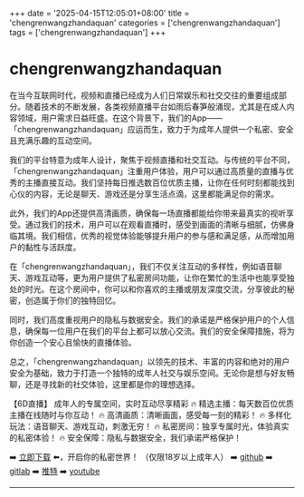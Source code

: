 +++
date = '2025-04-15T12:05:01+08:00'
title = 'chengrenwangzhandaquan'
categories = ['chengrenwangzhandaquan']
tags = ['chengrenwangzhandaquan']
+++

# chengrenwangzhandaquan

在当今互联网时代，视频和直播已经成为人们日常娱乐和社交交往的重要组成部分。随着技术的不断发展，各类视频直播平台如雨后春笋般涌现，尤其是在成人内容领域，用户需求日益旺盛。在这个背景下，我们的App——「chengrenwangzhandaquan」应运而生，致力于为成年人提供一个私密、安全且充满乐趣的互动空间。

我们的平台特意为成年人设计，聚焦于视频直播和社交互动。与传统的平台不同，「chengrenwangzhandaquan」注重用户体验，用户可以通过高质量的直播与优秀的主播直接互动。我们坚持每日推选数百位优质主播，让你在任何时刻都能找到心仪的内容，无论是聊天、游戏还是分享生活点滴，这里都能满足你的需求。

此外，我们的App还提供高清画质，确保每一场直播都能给你带来最真实的视听享受。通过我们的技术，用户可以在观看直播时，感受到画面的清晰与细腻，仿佛身临其境。我们相信，优秀的视觉体验能够提升用户的参与感和满足感，从而增加用户的黏性与活跃度。

在「chengrenwangzhandaquan」，我们不仅关注互动的多样性，例如语音聊天、游戏互动等，更为用户提供了私密房间功能，让你在繁忙的生活中也能享受独处的时光。在这个房间中，你可以和你喜欢的主播或朋友深度交流，分享彼此的秘密，创造属于你们的独特回忆。

同时，我们高度重视用户的隐私与数据安全。我们的承诺是严格保护用户的个人信息，确保每一位用户在我们的平台上都可以放心交流。我们的安全保障措施，将为你创造一个安心且愉快的直播体验。

总之，「chengrenwangzhandaquan」以领先的技术、丰富的内容和绝对的用户安全为基础，致力于打造一个独特的成年人社交与娱乐空间。无论你是想与好友畅聊，还是寻找新的社交体验，这里都是你的理想选择。

【6D直播】
成年人的专属空间，实时互动尽享精彩
🔥 精选主播：每天数百位优质主播在线随时与你互动！
🔥 高清画质：清晰画面，感受每一刻的精彩！
🔥 多样化玩法：语音聊天、游戏互动，刺激无穷！
🔥 私密房间：独享专属时光，体验真实的私密体验！
🔥 安全保障：隐私与数据安全，我们承诺严格保护！

➡️ [立即下载](https://down123.s3.ap-east-1.amazonaws.com/down/down.html?channelCode=blog) ⬅️，开启你的私密世界！ 
（仅限18岁以上成年人）
➡️ [github](https://aldult-live.github.io/) 
➡️ [gitlab](https://seo-09598d.gitlab.io/) 
➡️ [推特](https://x.com/wegame33) 
➡️ [youtube](https://www.youtube.com/@6Dlive)

---
